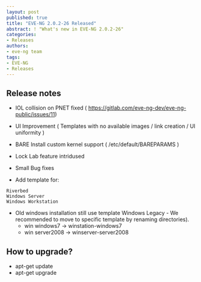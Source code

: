 ```yaml
---
layout: post
published: true
title: "EVE-NG 2.0.2-26 Released"
abstract: ! "What's new in EVE-NG 2.0.2-26"
categories:
- Releases
authors:
- eve-ng team
tags:
- EVE-NG
- Releases
---
```


## Release notes

* IOL collision on PNET fixed ( https://gitlab.com/eve-ng-dev/eve-ng-public/issues/11)
* UI Improvement ( Templates with no available images / link creation / UI uniformity )
* BARE Install custom kernel support ( /etc/default/BAREPARAMS )
* Lock Lab feature intridused
* Small Bug fixes

* Add template for:

~~~
Riverbed
Windows Server
Windows Workstation
~~~

* Old windows installation still use template Windows Legacy - We recommended to move to specific template by renaming directories).
    * win windows7  ->  winstation-windows7
    * win server2008 -> winserver-server2008

## How to upgrade?

* apt-get update
* apt-get upgrade
